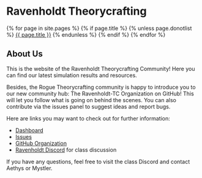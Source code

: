 ---
---

Ravenholdt Theorycrafting
=========================

<div class="list-group">
  {% for page in site.pages %}
  {% if page.title %}
  {% unless page.donotlist %}
  <a title="{{ page.title }}" href="{{ page.url }}" class="list-group-item">{{ page.title }}</a>
  {% endunless %}
  {% endif %}
  {% endfor %}
</div>

About Us
--------

This is the website of the Ravenholdt Theorycrafting Community! Here you can find our latest simulation results and resources.

Besides, the Rogue Theorycrafting community is happy to introduce you to our new community hub: The Ravenholdt-TC Organization on GitHub! This will let you follow what is going on behind the scenes. You can also contribute via the issues panel to suggest ideas and report bugs.

Here are links you may want to check out for further information:

- <a target="blank" href="https://github.com/Ravenholdt-TC/Rogue/projects/1">Dashboard</a>
- <a target="blank" href="https://github.com/Ravenholdt-TC/Rogue/issues">Issues</a>
- <a target="blank" href="https://github.com/Ravenholdt-TC">GitHub Organization</a>
- <a target="blank" href="https://discord.gg/x3R9z9g">Ravenholdt Discord</a> for class discussion

If you have any questions, feel free to visit the class Discord and contact Aethys or Mystler.
